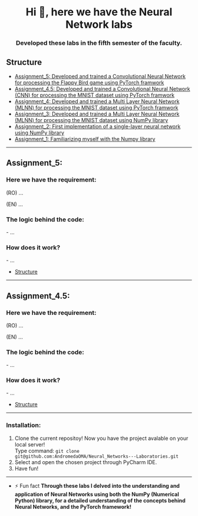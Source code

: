 <h1 align="center">Hi 👋, here we have the Neural Network labs</h1>
<h3 align="center">Developed these labs in the fifth semester of the faculty.</h3>


## Structure
* [Assignment_5: Developed and trained a Convolutional Neural Network for processing the Flappy Bird game using PyTorch framwork](#assignment_5)
* [Assignment_4.5: Developed and trained a Convolutional Neural Network (CNN) for processing the MNIST dataset using PyTorch framwork](#assignment_4.5)
* [Assignment_4: Developed and trained a Multi Layer Neural Network (MLNN) for processing the MNIST dataset using PyTorch framwork](#assignment_4)
* [Assignment_3: Developed and trained a Multi Layer Neural Network (MLNN) for processing the MNIST dataset using NumPy library](#assignment_3)
* [Assignment_2: First implementation of a single-layer neural network using NumPy library](#assignment_2)
* [Assignment_1: Familiarizing myself with the Numpy library](#assignment_1)

--------------------------------------------------------------------------------
## Assignment_5:
<h3 align="left">Here we have the requirement:</h3>
(RO) ...

(EN) ...

<h3 align="left">The logic behind the code:</h3>
  - ...

<h3 align="left">How does it work?</h3>
  - ...

* [Structure](#structure)

---

## Assignment_4.5:
<h3 align="left">Here we have the requirement:</h3>
(RO) ...

(EN) ...

<h3 align="left">The logic behind the code:</h3>
  - ...

<h3 align="left">How does it work?</h3>
  - ...

* [Structure](#structure)

---

<h3 align="left">Installation:</h3>

1. Clone the current repositoy! Now you have the project avalable on your local server!</br>
 Type command: ```git clone git@github.com:AndromedaOMA/Neural_Networks---Laboratories.git```
2. Select and open the chosen project through PyCharm IDE.
3. Have fun!
    
---

- ⚡ Fun fact **Through these labs I delved into the understanding and application of Neural Networks using both the NumPy (Numerical Python) library, for a detailed understanding of the concepts behind Neural Networks, and the PyTorch framework!**
